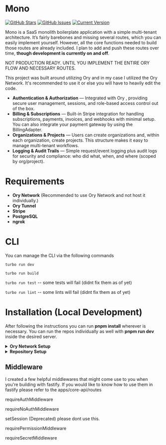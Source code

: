 # Mono
[![GitHub Stars](https://img.shields.io/github/stars/zeljkovranjes/mono.svg)](https://github.com/zeljkovranjes/mono/stargazers)
[![GitHub Issues](https://img.shields.io/github/issues/zeljkovranjes/mono.svg)](https://github.com/zeljkovranjes/mono/issues)
[![Current Version](https://img.shields.io/badge/version-0.1.0-blue.svg)](https://github.com/zeljkovranjes/mono)

Mono is a SaaS monolith boilerplate application with a simple multi-tenant architecture. It’s fairly barebones and missing several routes, which you can easily implement yourself. However, all the core functions needed to build those routes are already included. I plan to add and push these routes over time, **though development is currently on and off**.

NOT PRODUCTION READY. UNTIL YOU IMPLEMENT THE ENTIRE ORY FLOW AND NECESSARY ROUTES.

This project was built around utilizing Ory and in my case I utilized the Ory Network. It's recommended to use it or else you will have to heavily edit the code.

- **Authentication & Authorization** — Integrated with Ory
, providing secure user management, sessions, and role-based access control out of the box.
- **Billing & Subscriptions** — Built-in Stripe
 integration for handling subscriptions, payments, invoices, and webhooks with minimal setup. You can also integrate your payment gateway by using the BillingAdapter.
- **Organizations & Projects** — Users can create organizations and, within each organization, create projects. This structure makes it easy to manage multi-tenant workflows.
- **Logging & Audit Trails** — Simple request/event logging plus audit logs for security and compliance: who did what, when, and where (scoped by org/project).

# Requirements

- **Ory Network** (Recommended to use Ory Network and not host it individually.)
- **Ory Tunnel**
- **Stripe** 
- **PostgreSQL**
- **ngrok**

# CLI 
You can manage the CLI via the following commands

```turbo run dev```

```turbo run build```

```turbo run test``` -- some tests will fail (didnt fix them as of yet)

```turbo run lint``` -- some lints will fail (didnt fix them as of yet)



# Installation (Local Development)
After following the instructions you can run **pnpm install** wherever is necessary. You can run the repos individually as well with **pnpm run dev** inside the desired server.

<details><summary><b>Ory Network Setup</b></summary>

## 1. Setting up Identity Schema
* Go into User Management -> Identity Schema -> Then scroll all the way to the bottom to **Create new schema from preset** then click **create**.

And paste the following code.
```json
{
  "$id": "https://schemas.ory.sh/presets/kratos/identity.email.schema.json",
  "$schema": "http://json-schema.org/draft-07/schema#",
  "title": "Person",
  "type": "object",
  "properties": {
    "traits": {
      "type": "object",
      "properties": {
        "email": {
          "type": "string",
          "format": "email",
          "title": "E-Mail",
          "ory.sh/kratos": {
            "credentials": {
              "password": {
                "identifier": true
              },
              "webauthn": {
                "identifier": true
              },
              "totp": {
                "account_name": true
              },
              "code": {
                "identifier": true,
                "via": "email"
              },
              "passkey": {
                "display_name": true
              }
            },
            "recovery": {
              "via": "email"
            },
            "verification": {
              "via": "email"
            },
            "organizations": {
              "matcher": "email_domain"
            }
          },
          "maxLength": 320
        },
        "name": {
          "type": "object",
          "additionalProperties": false,
          "properties": {
            "first": {
              "type": "string",
              "title": "First name",
              "maxLength": 256
            },
            "last": {
              "type": "string",
              "title": "Last name",
              "maxLength": 256
            }
          }
        },
        "avatar": {
          "type": "string",
          "title": "Avatar URL",
          "maxLength": 2048
        }
      },
      "required": [
        "email"
      ],
      "additionalProperties": false
    }
  }
}
```

## 2. Setting up Branding
* Go to Branding -> UI URLs and replace all of them with http://localhost:3000/{route} for example login should be http://localhost:3000/login then registration should be http://localhost:3000/signup.

## 3. Setting up Keto (Namespace & Rules)
* Go into Permissions -> Namespace & rules and paste the following code.
```
import { Namespace, SubjectSet, Context } from "@ory/permission-namespace-types"

// Defines a User. This class is primarily used as a type in relationships.
class User implements Namespace {}

// Defines a Organization with member and admin roles.
class Organization implements Namespace {
  related: {
    members: User[],
    admins: User[]
  }

  permits = {
    // A user can view the organization if they are a member or an admin.
    view: (ctx: Context): boolean =>
      this.related.members.includes(ctx.subject) ||
      this.related.admins.includes(ctx.subject),

    // Only admins can manage the organization.
    manage: (ctx: Context): boolean =>
      this.related.admins.includes(ctx.subject),
  }
}

// Defines a Project with relationships to users and organizations using SubjectSet.
class Project implements Namespace {
  related: { // <-- CORRECTED: Use a type annotation with ':'
    // A project is associated with one organization.
    organization: Organization[],

    // Owners can be individual users or the entire set of admins from the related organization.
    owners: (User | SubjectSet<Organization, "admins">)[],

    // Editors can be individual users or the entire set of admins from the related organization.
    editors: (User | SubjectSet<Organization, "admins">)[],

    // Viewers can be individual users, or the entire set of members or admins from the related organization.
    viewers: (User | SubjectSet<Organization, "members"> | SubjectSet<Organization, "admins">)[]
  }

  permits = {
    // A user can view if they are a viewer, editor, or owner.
    // The .includes() check automatically resolves if the user is part of a related SubjectSet.
    view: (ctx: Context): boolean =>
      this.related.viewers.includes(ctx.subject) ||
      this.related.editors.includes(ctx.subject) ||
      this.related.owners.includes(ctx.subject),

    // A user can edit if they are an editor or an owner.
    edit: (ctx: Context): boolean =>
      this.related.editors.includes(ctx.subject) ||
      this.related.owners.includes(ctx.subject),

    // Only owners can manage the project.
    manage: (ctx: Context): boolean =>
      this.related.owners.includes(ctx.subject),
  }
}
```

## 4. Setting up OAuth2
* Go into Authentication -> Social Sign-In (OIDC) -> Thenc lick Add new OpenID Connect Provider.

The actual dashboard that is located in apps/dashboard should automatically resolve the OpenID Connect providers. I know it works for Google, I believe GitHub and Microsoft as well.

## 5. Setting up Stripe Customer Creation via Ory Actions
* The whole point of this is to create a stripe customer on registration. Simply go to Authentication -> Actions & Webhooks -> **Create new Action**

**I'm going to assume you know how to setup ngrok and it's best to use a static address for this** simply point ngrok to the *billing-api* server.

And use the following settings:

Flow: **Registration**

Execution: **After**

Method: **OpenID Connect (OIDC)**

URL: {ngrok_url_to_billing_api}

Method: **POST**

Action HTTP body
```javascript
function(ctx) {
  id: ctx.identity.id,
  email: ctx.identity.traits.email,
  name: if ctx.identity.traits.name != null then
    (ctx.identity.traits.name.first + " " + ctx.identity.traits.name.last)
  else "",
  avatar: if ctx.identity.traits.avatar != null then ctx.identity.traits.avatar else "",
}
```
Asynchronous: **OFF**

Process response: **OFF**

When it shows authentication Click Authentication type: **Key** and put the Transport mode to **Header**.

key name: **Authorization**

Key value: Bearer {API_SECRET_KEY} (the value from the .env) then click **save action**. MAKE SURE YOU INCLUDE "Bearer"!!!

## 6. Setting up Ory Tunnel
* Install the Ory Tunnel CLI here https://www.ory.sh/docs/cli/ory-tunnel. Then run the following command.

```
ory tunnel   --project {project_id}   --cookie-domain localhost   http://localhost:3000
```

</details>

<details><summary><b>Repository Setup</b></summary>
The repository structure is not really optimized.

## 1. Environment Setup
I'm going to assume you will be using the Ory Network. So at the mono repo root.
paste the following code

```
NODE_ENV=development                     # not needed in vite because it automatically gets injected
LOG_LEVEL=trace                          # trace | debug | info | warn | error | fatal

ORY_ADMIN_API_TOKEN=ory_admin_api_token
REMEMBER_CONSENT_SESSION_FOR_SECONDS=3600

COOKIE_SECRET=changeme12345adssd12dads12
CSRF_COOKIE_NAME=__Host-safeoutput.com-x-csrf-token
CSRF_COOKIE_SECRET=somesecretvaluedsadas
DANGEROUSLY_DISABLE_SECURE_CSRF_COOKIES=true
MOCK_TLS_TERMINATION=false

API_SECRET_KEY=an_api_super_secret_key

STRIPE_SECRET_KEY=stripe_secret_key
STRIPE_WEBHOOK_SECRET=stripe_webhook_secret

POSTGRES_DATABASE_URL=postgres://{username}:{password}@{host}:{port}/{database}

OTEL_EXPORTER_URL=http://localhost:4318/v1/traces


VITE_ROOT_DOMAIN=http://localhost:3000              # e.g. http://localhost:3000
VITE_ORY_SDK_URL=http://localhost:4000     # e.g. http://ory-network:4000
```

**Then copy and paste the mono repo env into apps/dashboard.**
</details>

## Middleware
I created a few helpful middlewares that might come use to you when you're building with fastify. If you would like to know how to use them in fastify please refer to the apps/core-api/routes

requireAuthMiddleware

requireNoAuthMiddleware

setSession (Deprecated) please dont use this.

requirePermissionMiddleware

requireSecretMiddleware